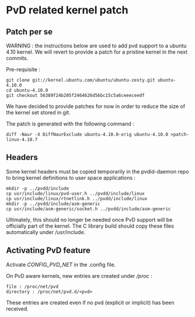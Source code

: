 # PvD related kernel patch

## Patch per se

WARNING : the instructions below are used to add pvd support to a ubuntu
4.10 kernel. We will revert to provide a patch for a pristine kernel in
the next commits.

Pre-requisite :

~~~~
git clone git://kernel.ubuntu.com/ubuntu/ubuntu-zesty.git ubuntu-4.10.0
cd ubuntu-4.10.0
git checkout 56389f24b205f2464626d56bc15c5a6ceeeceedf
~~~~

We have decided to provide patches for now in order to reduce the size of the
kernel set stored in git.

The patch is generated with the following command :

~~~~
diff -Naur -X DiffNaurExclude ubuntu-4.10.0-orig ubuntu-4.10.0 >patch-linux-4.10.7
~~~~

## Headers

Some kernel headers must be copied temporarily in the pvdid-daemon repo to bring
kernel definitions to user space applications :

~~~~
mkdir -p ../pvdd/include
cp usr/include/linux/pvd-user.h ../pvdd/include/linux
cp usr/include/linux/rtnetlink.h ../pvdd/include/linux
mkdir -p ../pvdd/include/asm-generic
cp usr/include/asm-generic/socket.h ../pvdd/include/asm-generic
~~~~

Ultimately, this should no longer be needed once PvD support will be officially
part of the kernel. The C library build should copy these files automatically
under /usr/include.

## Activating PvD feature

Activate _CONFIG\_PVD\_NET_ in the .config file.

On PvD aware kernels, new entries are created under _/proc_ :

~~~~
file : /proc/net/pvd
directory : /proc/net/pvd.d/<pvd>
~~~~

These entries are created even if no pvd (explicit or implicit) has been
received.

